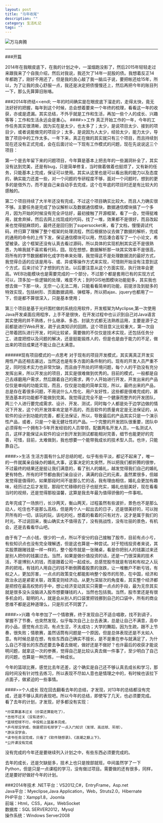 ```yaml
---
layout: post
title: "马年收尾"
description: ""
category: 生活札记
tags: ""
---
```

![万马奔腾](http://oldmo.github.io/images/2015/ma.jpg)
***  

###开篇

2014年在我眼皮底下，在我的计划之中，一溜烟跑没影了，然后2015年轻轻走过来跟我来了个自我介绍，然后对我说，我还欠了14年一屁股的债。我想着反正14年都跑了，刚好不用还了，但是我的良心敲了我一脑瓜子说，要把帐还给15年，所以，为了让我的良心舒服一点，我还是决定把债慢慢还上，然后再把今年的账目列一下，那么先算算旧账咯。

###2014年终结<<endl;
一年的时间确实是在眼皮底下溜走的，走得太快，竟无法好好的把握，每年到这个时候，总会想着要来一个年终的梳理，看看这一年的收获，亦或是遗漏。其实总结，不外乎就是工作和生活，再加一些个人的成长、兴趣等等；工作和生活永远会是重心。
####>>工作
真正开始工作的一年，今年的工作任务其实很清晰，因为实在是太少，也太多了；太少，是说项目太少、接到的项目少，或者说能做完的项目少；太多，是说因为人太少，经验太少，能力太少，导致了项目中的工作太多。一年下来，真正在做的其实就只有三个项目，而且持续到现在还没有正式完成，会在后面讨论一下现有工作模式的问题，现在先说说这三个项目：  

第一个是去年留下来的问题项目，今年算是基本上把去年的一些漏洞补全了，其实没有达到完美，还是有bug，只是简单修复，当时做着做着也挺烦了，又有新的任务，只能基本上完成，保证可以使用。其实从这里也是可以看出我的能力以及态度的，确实能力还差一些，对一个问题的专研程度不够，面对一个问题时，想到的更多的是借外力，而不是自己亲自动手去完成，这个在年底的项目时还是有比较大的感触的。
  
第二个项目持续了大半年还没有完成，不过这个项目确实比较大，而且人力确实很不够。主要任务是完成了协议解析以及数据通信模块，数据通信模块搞了一个多月，因为开始的时候没有完全评估好，最初接触了开源框架，看了一会，觉得挺难用，就舍弃掉，然后去网上找现成的代码，找了一堆，效果都不是很好，而且改起来也觉得挺麻烦的，最终还是回归到了supersocket来，看了文档，慢慢调试代码，终归算了理解了整个框架的处理流程，然后根据协议去做了数据的解析，完成的通用的命令的上传下发，保证通信模块可以用，然后凑合着写了一个小论文，希望被录。这个框架还没有认真去看过源码，所以具体的实现机制其实还不是很熟悉，为嘛我就不喜欢看代码，囧。现在想想，数据解析那一块其实效率不是很高，将所有的字节数据都转化成字符串来处理，我觉得这不是处理数据流的最好方式，我觉得合适的应该是用与、或、异或等操作方式来实现，可惜刚开始没有注意到这个方式，后来讨论了才想到的方法，以后要注意从这个方面实现，执行效率会更高。WEB功能模块也是需要完成的一个部分，不过那个都是套用已有的实现方式可以，顶多加一些逻辑的处理，难度不大；到时GIS地图模块功能挺多，其实我也想去做一下那一块，无奈一心无法二用，只能看看简单的功能，前提涉及到挺多的特效实现，包括树形、页面数据调用、弹框等，所以把ajax、jquery也都用了一下，但是都不算很深入，只是基本使用；   

 
第三个项目是基于光纤围栏做的系统应用软件，开发框架为Myclipse,第一次使用Java开发桌面应用程序，上手不是很快，在开发过程中也认识到自己对Java语言其实使用的并不熟练，什么继承、多态、封装方式都无法熟练运用，主要是源于之前都是进行Web开发，疏于此类知识的回顾。这个项目意义比较重大，第一次自己带着团队进行开发，时间比较紧，需要做的不仅仅是技术实现，还包括任务分工、进度把控以及问题的解决，还是挺能锻炼人的，但是也是由于能力的不足，做出来的项目成果还不能让自己太满意。


######现有项目模式的一点思考
对于现有的项目开发模式，其实离真正开发实用性产品还相去甚远，当然这也是有多方面的条件制约的。现有的开发人员严重不足，同时技术实力也非常欠缺，而且由于所处的环境问题，每个人的干劲没有充分发挥出来，所以开发出的项目，其实是很难做到优秀的。目前的模式，一般都是自己去琢磨用户需求，然后跟着自己的需求，两个人开始进行开发，开发出来的产品仅仅是单纯的功能实现，而且，仅仅是功能的简单实现，所以，最终出来的产品，总是存在着很多问题，不用说什么人性化、用户友好性，这些都是很难完成的，甚至连基本的功能都不能做到完美。我觉得这完全不是一个健康而整齐的开发团队，两三个人进行要完成需求、设计、开发、测试，同时每个人都是处于边学边做的情况下开发，这个的开发效率肯定是不高的，而且软件的质量肯定是无法保证的，从软件的设计到功能的完善，都无法保证，所以，导致最后的产品其实只是一个演示性产品，或者，只是一个毫无健壮性的产品。一个完整的开发团队很重要，团队中必须得有一个拥有3-5年开发经验的人员带领，配置两名开发人员，一名测试人员，这样才能保证从软件的设计到开发到测试都能相对完善，细节也能更好的完善，可惜，目前，太难做到，我也想要一个能带我成长的技术型人员。也许，只能靠自己。

####>>生活
生活方面有什么好总结的呢，似乎有些平淡，都记不起来了，唯一的一件就属亲自操办的婚礼大事，这事决定的太突然，所以把我们都折腾的很惨，不过最终的结果还是挺让我们满意的，看了别人的婚礼，越发觉得我们自己的婚礼更有特色，所有的环节都由我们亲自设计，满满的自己的元素，虽然累很多，但越发觉得是值得的，如果那段时间不是那么忙的话，我有理由相信，婚礼会更加有趣味，经历过之后才发现，那段忙忙碌碌的日子也挺充实，婚礼也挺美好，现在看看当时的视频，还是觉得那般温馨，这算是我去年最为值得骄傲的一件事啦。  

去年完成了一场旅行，长沙两天，衡山两天，过程虽然有些波折，景色也不是那么动人，吃住也不是那么高档，但是两个人一起出去的日子，还是很美好的，可以抛开所有的一切，该玩的玩，该吃的吃，想着的看着的只有对方，这才是属于我们的时光。不过说回来，衡山确实太不值得去了，没有挑战性，没有壮丽的景色，有机会，还是去看看华山吧。

由于有了一点小钱，很少的一点，所以不安分的自己接触了股市，目前有点小亏，有些知识点也没有完全理解透，但是这也算是一种尝试。对于短线投资者来说，其实股票跟赌钱是一样一样的，整个股市就是一张赌桌，看是你把别人的钱赢过来还是别人把你的钱赢过去。当然，如果是做价值投资的话，还是一门很深奥的技术活，不是博别人的钱，而是跟着公司一起成长。总感觉股市就是有钱和有权之人玩弄的把戏，有钱的人用自己的钱不断倒腾着股票的涨跌，让一堆散户不断亏钱，有权之人，更加厉害，一点点的政策变化都能影响整个股市的形势，在中国，经济和政治永远是紧密关联，政策变则经济动。从更为深层次的角度看，其实整个经济都是把控在最高权势的手中，想让经济变动其实只需要一点点的手段，最为无奈其实就是很多没头没脑进入股市想要赚钱的人，当然也包括我。当然，股市里还是有很多机会的，聪明的人，就是会从别人的口袋里把钱挪到自己的口袋中，所有的商业思维不都是这种道理么，只是形式不同罢了。

####>>兴趣
今年参加了一个情歌赛，终于发现自己不适合唱歌，找不到调子，掌握不了节奏，也突然发现，似乎每次自己上台去表演，总是让自己不满意，高中的小品，感觉有点忘词，有点生涩，不太成功；大学的舞蹈，因为生疏，跟不上节奏，很失败；情歌赛，虽然话筒有问题是一个原因，但是总体表现还是不太如人意。有时候总是在想，有些东西自己确实不擅长，是不是重在参与就满足了，为什么自己不擅长的东西还要去争着去做呢，做好还是不做好？也许最后的收获才能说明问题，就拿这一次的参赛，觉得自己是比较认真去做一件事了，至少明白了自己的问题，也算是一种历练，一种成长。

今年的篮球比赛，感觉比去年还差，这个确实是自己还不够认真去成长和学习，那段时间没有针对性去练习，所以表现不尽如人意也是情理之中的，有时候也该拉下点面子，做紧迫的一些事情。

####>>个人成长
现在回去翻看去年的总结，才发现，对13年的总结都没有完成，还是不够认真的表现吧。所以今年的总结，即使写了几天，也必须要完成。  
看了去年的计划，才发现，好多都没有实现： 
 
	*炒菜算基本过关（炒菜还算能吃了），  
	*吉他不过关（没有进步），  
	*篮球控球不行，中投和上篮基本完成，  
	*乒乓球没学成，倒是把羽毛球学了一点入门知识（发球、高远球、吊球），  
	*游泳没学会，  
	*读书任务没完成，只看了《软件随想录》、《浪潮之巅上下》，  
	*公开课没有完成    
没有完成的今年还是要继续列入计划之中，有些东西必须要完成的。  

去年的成长，还是欠缺挺多，技术上也只是按部就班，中间虽然学了一下Python，但是只是一点课程的学习，没有做过项目。需要做的还有很多，同样，还是要好好做好今年的计划。


###2014年技术
.NET平台：VS2012,C#，EntryFrame，Asp.net  
Java平台：Myeclipse,Java Application，Web，Struts2.0，Hibernate  
PHP平台：Xampp1.8，Joomla  
前端：Html，CSS，Ajax，WebSocket  
数据库：SQL SERVER2012，Mysql  
操作系统：Windows Server2008
